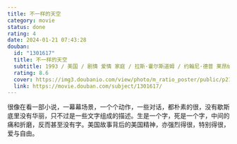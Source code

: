 ```yaml
---
title: 不一样的天空
category: movie
status: done
rating: 4
date: 2024-01-21 07:43:28
douban:
  id: "1301617"
  title: 不一样的天空
  subtitle: 1993 / 美国 / 剧情 爱情 家庭 / 拉斯·霍尔斯道姆 / 约翰尼·德普 莱昂纳多·迪卡普里奥
  rating: 8.6
  cover: https://img3.doubanio.com/view/photo/m_ratio_poster/public/p2175712032.jpg
  link: https://movie.douban.com/subject/1301617/
---
```


很像在看一部小说，一幕幕场景，一个个动作，一些对话，都朴素的很，没有歇斯底里没有华丽，只不过是一些文字组成的描述。生是一个字，死是一个字，中间的痛和折磨，反而甚至没有字。美国故事背后的美国精神，亦强烈得很，特别得很，爱与自由。